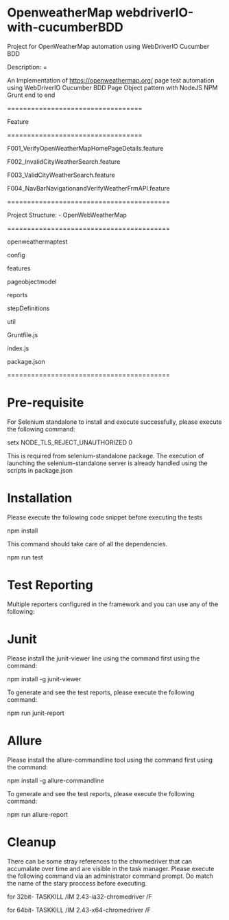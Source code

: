 # OpenweatherMap webdriverIO-with-cucumberBDD
  Project for OpenWeatherMap automation using WebDriverIO Cucumber BDD
  
  Description: =
  
  An Implementation of https://openweathermap.org/ page test automation using WebDriverIO Cucumber BDD Page Object pattern with NodeJS      NPM Grunt end to end
  
  ==================================
  
  Feature
  
  ==================================
  
  F001_VerifyOpenWeatherMapHomePageDetails.feature
  
  F002_InvalidCityWeatherSearch.feature
  
  F003_ValidCityWeatherSearch.feature
  
  F004_NavBarNavigationandVerifyWeatherFrmAPI.feature
  
  =========================================
  
  Project Structure: - OpenWebWeatherMap
  
  =========================================
  
  openweathermaptest
  
  config
  
  features
  
  pageobjectmodel
  
  reports
  
  stepDefinitions
  
  util
  
  Gruntfile.js
  
  index.js
  
  package.json
  
  =========================================
  
# Pre-requisite
  For Selenium standalone to install and execute successfully, please execute the following command:
  
  
  setx NODE_TLS_REJECT_UNAUTHORIZED 0
  
  
  This is required from selenium-standalone package. The execution of launching the selenium-standalone server is already handled using   the scripts in package.json
  
 # Installation
  
  Please execute the following code snippet before executing the tests
  
  npm install
  
  This command should take care of all the dependencies.
  
  npm run test
  
  
  
 # Test Reporting
  
  Multiple reporters configured in the framework and you can use any of the following:
  
  # Junit
  
  Please install the junit-viewer line using the command first using the command:
  
  npm install -g junit-viewer
  
  To generate and see the test reports, please execute the following command:
  
  npm run junit-report
  
  # Allure
  
  Please install the allure-commandline tool using the command first using the command:
  
  npm install -g allure-commandline
  
  To generate and see the test reports, please execute the following command:
  
  npm run allure-report
  
# Cleanup
  
  There can be some stray references to the chromedriver that can accumalate over time and are visible in the task manager. Please          execute the following command via an administrator command prompt. Do match the name of the stary proccess before executing.
  
  for 32bit- TASKKILL /IM 2.43-ia32-chromedriver /F
  
  for 64bit- TASKKILL /IM 2.43-x64-chromedriver /F
  
